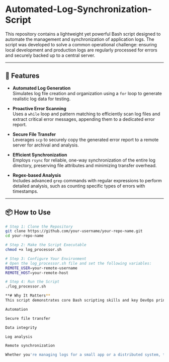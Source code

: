 # Automated-Log-Synchronization-Script
This repository contains a lightweight yet powerful Bash script designed to automate the management and synchronization of application logs. The script was developed to solve a common operational challenge: ensuring local development and production logs are regularly processed for errors and securely backed up to a central server.

---

## 🚀 Features

- **Automated Log Generation**  
  Simulates log file creation and organization using a `for` loop to generate realistic log data for testing.

- **Proactive Error Scanning**  
  Uses a `while` loop and pattern matching to efficiently scan log files and extract critical error messages, appending them to a dedicated error report.

- **Secure File Transfer**  
  Leverages `scp` to securely copy the generated error report to a remote server for archival and analysis.

- **Efficient Synchronization**  
  Employs `rsync` for reliable, one-way synchronization of the entire log directory, preserving file attributes and minimizing transfer overhead.

- **Regex-based Analysis**  
  Includes advanced `grep` commands with regular expressions to perform detailed analysis, such as counting specific types of errors with timestamps.

---

## 📦 How to Use

```bash
# Step 1: Clone the Repository
git clone https://github.com/your-username/your-repo-name.git
cd your-repo-name

# Step 2: Make the Script Executable
chmod +x log_processor.sh

# Step 3: Configure Your Environment
# Open the log_processor.sh file and set the following variables:
REMOTE_USER=your-remote-username
REMOTE_HOST=your-remote-host

# Step 4: Run the Script
./log_processor.sh

**# Why It Matters**
This script demonstrates core Bash scripting skills and key DevOps principles such as:

Automation

Secure file transfer

Data integrity

Log analysis

Remote synchronization

Whether you're managing logs for a small app or a distributed system, this tool provides a solid foundation for scalable log handling.
